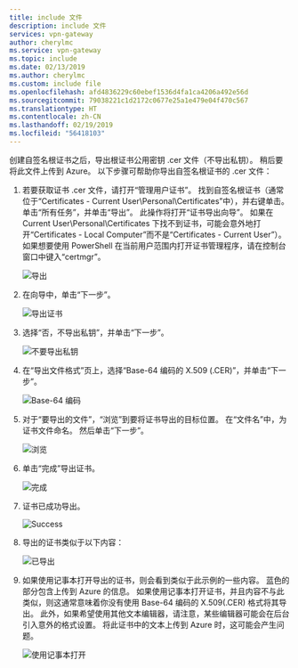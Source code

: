 ```yaml
---
title: include 文件
description: include 文件
services: vpn-gateway
author: cherylmc
ms.service: vpn-gateway
ms.topic: include
ms.date: 02/13/2019
ms.author: cherylmc
ms.custom: include file
ms.openlocfilehash: afd4836229c60ebef1536d4fa1ca4206a492e56d
ms.sourcegitcommit: 79038221c1d2172c0677e25a1e479e04f470c567
ms.translationtype: HT
ms.contentlocale: zh-CN
ms.lasthandoff: 02/19/2019
ms.locfileid: "56418103"
---
```

创建自签名根证书之后，导出根证书公用密钥 .cer 文件（不导出私钥）。 稍后要将此文件上传到 Azure。 以下步骤可帮助你导出自签名根证书的 .cer 文件：

1. 若要获取证书 .cer 文件，请打开“管理用户证书”。 找到自签名根证书（通常位于“Certificates - Current User\Personal\Certificates”中），并右键单击。 单击“所有任务”，并单击“导出”。 此操作将打开“证书导出向导”。 如果在 Current User\Personal\Certificates 下找不到证书，可能会意外地打开“Certificates - Local Computer”而不是“Certificates - Current User”）。 如果想要使用 PowerShell 在当前用户范围内打开证书管理程序，请在控制台窗口中键入“certmgr”。

   ![导出](./media/vpn-gateway-certificates-export-public-key-include/export.png)
2. 在向导中，单击“下一步”。

   ![导出证书](./media/vpn-gateway-certificates-export-public-key-include/exportwizard.png)
3. 选择“否，不导出私钥”，并单击“下一步”。

   ![不要导出私钥](./media/vpn-gateway-certificates-export-public-key-include/notprivatekey.png)
4. 在“导出文件格式”页上，选择“Base-64 编码的 X.509 (.CER)”，并单击“下一步”。

   ![Base-64 编码](./media/vpn-gateway-certificates-export-public-key-include/base64.png)
5. 对于“要导出的文件”，“浏览”到要将证书导出的目标位置。 在“文件名”中，为证书文件命名。 然后单击“下一步”。

   ![浏览](./media/vpn-gateway-certificates-export-public-key-include/browse.png)
6. 单击“完成”导出证书。

   ![完成](./media/vpn-gateway-certificates-export-public-key-include/finish.png)
7. 证书已成功导出。

   ![Success](./media/vpn-gateway-certificates-export-public-key-include/success.png)
8. 导出的证书类似于以下内容：

   ![已导出](./media/vpn-gateway-certificates-export-public-key-include/exported.png)
9. 如果使用记事本打开导出的证书，则会看到类似于此示例的一些内容。 蓝色的部分包含上传到 Azure 的信息。 如果使用记事本打开证书，并且内容不与此类似，则这通常意味着你没有使用 Base-64 编码的 X.509(.CER) 格式将其导出。 此外，如果希望使用其他文本编辑器，请注意，某些编辑器可能会在后台引入意外的格式设置。 将此证书中的文本上传到 Azure 时，这可能会产生问题。

   ![使用记事本打开](./media/vpn-gateway-certificates-export-public-key-include/notepad.png)
